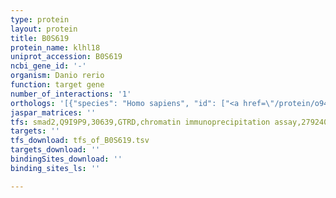 ```yaml
---
type: protein
layout: protein
title: B0S619
protein_name: klhl18
uniprot_accession: B0S619
ncbi_gene_id: '-'
organism: Danio rerio
function: target gene
number_of_interactions: '1'
orthologs: '[{"species": "Homo sapiens", "id": ["<a href=\"/protein/o94889\">O94889</a>"]}, {"species": "Mus musculus", "id": ["A0A0G2JGN5"]}, {"species": "Rattus norvegicus", "id": ["<a href=\"/protein/f1m3s0\">F1M3S0</a>"]}, {"species": "Drosophila melanogaster", "id": ["Q9VGE6"]}, {"species": "Caenorhabditis elegans", "id": ["<a href=\"/protein/q8wqc4\">Q8WQC4</a>"]}]'
jaspar_matrices: ''
tfs: smad2,Q9I9P9,30639,GTRD,chromatin immunoprecipitation assay,27924024%5Buid%5D,No
targets: ''
tfs_download: tfs_of_B0S619.tsv
targets_download: ''
bindingSites_download: ''
binding_sites_ls: ''

---
```


